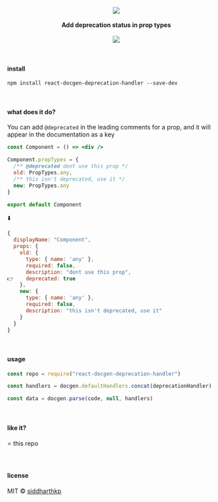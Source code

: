 <p align="center">
  <img src="https://raw.githubusercontent.com/siddharthkp/react-docgen-deprecation-handler/master/logo.png" />
  <br><br>
  <b>Add deprecation status in prop types</b>
  <br><br>
  <img src="https://travis-ci.org/siddharthkp/react-docgen-deprecation-handler.svg?branch=master&maxAge=3600"/>
</p>

&nbsp;

#### install

```
npm install react-docgen-deprecation-handler --save-dev
```

&nbsp;

#### what does it do?

You can add `@deprecated` in the leading comments for a prop,
and it will appear in the documentation as a key

```jsx
const Component = () => <div />

Component.propTypes = {
  /** @deprecated dont use this prop */
  old: PropTypes.any,
  /** this isn't deprecated, use it */
  new: PropTypes.any
}

export default Component
```

⬇️

```js
{
  displayName: "Component",
  props: {
    old: {
      type: { name: 'any' },
      required: false,
      description: "dont use this prop",
👉    deprecated: true
    },
    new: {
      type: { name: 'any' },
      required: false,
      description: "this isn't deprecated, use it"
    }
  }
}
```

&nbsp;

#### usage

```js
const repo = require("react-docgen-deprecation-handler")

const handlers = docgen.defaultHandlers.concat(deprecationHandler)

const data = docgen.parse(code, null, handlers)
```

&nbsp;

#### like it?

:star: this repo

&nbsp;

#### license

MIT © [siddharthkp](https://github.com/siddharthkp)
